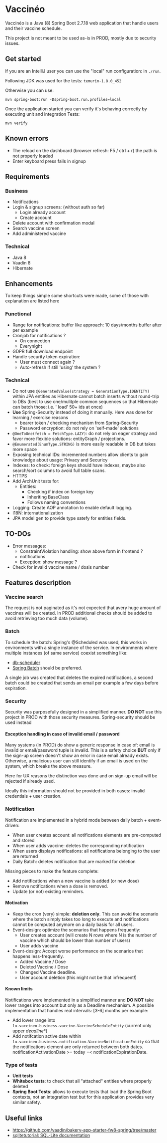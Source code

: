 # Vaccinéo

Vaccinéo is a Java (8) Spring Boot 2.7.18 web application that handle users and their vaccine schedule.

This project is not meant to be used as-is in PROD, mostly due to security issues.

## Get started

If you are an IntelliJ user you can use the "local" run configuration: in `./run`.

Following JDK was used for the tests: `temurin-1.8.0_452`

Otherwise you can use:

```
mvn spring-boot:run -Dspring-boot.run.profiles=local
```

Once the application started you can verify it's behaving correctly by executing unit and integration Tests: 

`mvn verify` 

## Known errors

- The reload on the dashboard (browser refresh: F5 / ctrl + r) the path is not properly loaded
- Enter keyboard press fails in signup

## Requirements

### Business

- Notifications
- Login & signup screens: (without auth so far)
  - Login already account
  - Create account
- Delete account with confirmation modal
- Search vaccine screen
- Add administered vaccine

### Technical

- Java 8
- Vaadin 8
- Hibernate

## Enhancements

To keep things simple some shortcuts were made, some of those with explanation are listed here

### Functional

- Range for notifications: buffer like approach: 10 days/months buffer after per example
- Cronjob for notifications ?
  - On connection
  - Everynight
- GDPR full download endpoint
- Handle security token expiration:
  - User must connect again ?
  - Auto-refresh if still 'using' the system ?

### Technical

- Do not use `@GeneratedValue(strategy = GenerationType.IDENTITY)` within JPA entities as Hibernate cannot batch
  inserts without round-trip to DBs (best to use one/mulitple common sequences so that Hibernate can batch those: i.e. '
  load' 50+ ids at once)
- **Use** Spring-Security instead of doing it manually. Here was done for learning / exercise reasons
  - bearer token / checking mechanism from Spring-Security
  - Password encryption: do not rely on 'self-made' solutions
- `@OneToOne(fetch = FetchType.LAZY)`: do not rely on eager strategy and favor more flexible solutions: entityGraph /
  projections.
- `@Enumerated(EnumType.STRING)` is more easily readable in DB but takes more space
- Exposing technical IDs: incremented numbers allow clients to gain knowledge about usage: Privacy and Securicy
- Indexes: to check: foreign keys should have indexes, maybe also search/sort columns to avoid full table scans.
- HTTPS
- Add ArchUnit tests for:
  - Entities:
    - Checking if index on foreign key
    - Inheriting BaseClass
    - Follows naming conventions
- Logging: Create AOP annotation to enable default logging.
- I18N: internationalization
- JPA model gen to provide type satefy for entities fields.

## TO-DOs

- Error messages:
  - ConstraintViolation handling: show above form in frontend ?
  - notifications
  - Exception: show message ?
- Check for invalid vaccine name / dosis number

## Features description 

### Vaccine search

The request is not paginated as it's not expected that avery huge amount of vaccines will be created.
In PROD additional checks should be added to avoid retrieving too much data (volume).

### Batch

To schedule the batch: Spring's @Scheduled was used, this works in environments with
a single instance of the service.
In environments where multiple instances (of same service) coexist something
like:

- [db-scheduler](https://github.com/kagkarlsson/db-scheduler)
- [Spring Batch](https://spring.io/projects/spring-batch)
  should be preferred.

A single job was created that deletes the expired notifications, a second batch could be created that sends an email per
example a few days before expiration.

### Security

Security was purposefully designed in a simplified manner.
**DO NOT** use this project in PROD with those security measures.
Spring-security should be used instead

#### Exception handling in case of invalid email / password

Many systems (in PROD) do show a generic response in case of: email is invalid or email/password tuple is invalid.
This is a safety choice **BUT** only if the sign-up screen doesn't show an error in case email already exists.
Otherwise, a malicious user can still identify if an email is used on the system, which breaks the above measure.

Here for UX reasons the distinction was done and on sign-up email will be rejected if already used.

Ideally this information should not be provided in both cases: invalid credentials + user creation.

### Notification

Notification are implemented in a hybrid mode between daily batch + event-driven: 

- When user creates account: all notifications elements are pre-computed and stored
- When user adds vaccine: deletes the corresponding notification
- When users displays notifications: all notifications belonging to the user are returned
- Daily Batch: deletes notification that are marked for deletion

Missing pieces to make the feature complete: 
- Add notifications when a new vaccine is added (or new dose)
- Remove notifications when a dose is removed.
- Update (or not) existing reminders. 

#### Motivation 

- Keep the cron (very) simple: **deletion only**.
This can avoid the scenario where the batch simply takes too long to execute and notifications cannot be computed anymore on a daily basis for all users.
- Event-design: optimize the scenarios that happens frequently:
  - User creates account (will create N rows where N is the number of vaccine which should be lower than number of users)
  - User adds vaccine
- Event-design: Accept worse performance on the scenarios that happens less-frequently.
  - Added Vaccine / Dose
  - Deleted Vaccine / Dose
  - Changed Vaccine deadline.
  - User account deletion (this might not be that infrequent!)

#### Known limits

Notifications were implemented in a simplified manner and **DO NOT** take lower ranges into account but only as a Deadline mechanism.
A possible implementation that handles real intervals: [3-6] months per example:  

- Add lower range into `lu.vaccineo.business.vaccine.VaccineScheduleEntity` (current only upper *deadline**)
- Add notifcation active date within `lu.vaccineo.business.notification.VaccineNotificationEntity` so that the
  notifications element are only returned between both dates.
  notificationActivationDate >= today =< notificationExpirationDate.

### Type of tests

- **Unit tests**
- **Whitebox tests**: to check that all "attached" entities where properly deleted
- **Spring Boot Tests**: allows to execute tests that load the Spring Boot contexts, not an integration test but for
  this application provides very similar safety.


## Useful links

- https://github.com/vaadin/bakery-app-starter-fw8-spring/tree/master
- [sqlitetutorial: SQL-Lite documentation](https://www.sqlitetutorial.net/)